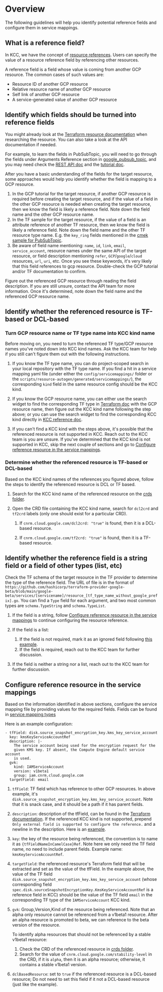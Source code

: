 # Overview

The following guidelines will help you identify potential reference fields and
configure them in service mappings.

## What is a reference field?

In KCC, we have the concept of
[resource references](https://cloud.google.com/config-connector/docs/how-to/creating-resource-references).
Users can specify the value of a resource reference field by referencing other
resources.

A reference field is a field whose value is coming from another GCP resource.
The common cases of such values are:

*   Resource ID of another GCP resource
*   Relative resource name of another GCP resource
*   Self link of another GCP resource
*   A service-generated value of another GCP resource

## Identify which fields should be turned into reference fields

You might already look at the
[Terraform resource documentation](https://registry.terraform.io/providers/hashicorp/google-beta/latest/docs)
when researching the resource. You can also take a look at the API documentation
if needed.

For example, to learn the fields in PubSubTopic, you will need to go through the
fields under Arguments Reference section in
[google_pubsub_topic](https://registry.terraform.io/providers/hashicorp/google-beta/latest/docs/resources/pubsub_topic),
and you may need check the
[REST API doc](https://cloud.google.com/pubsub/docs/reference/rest/v1/projects.topics)
and the
[tutorial doc](https://cloud.google.com/pubsub/docs/create-topic#managing_topics).

After you have a basic understanding of the fields for the target resource, some
approaches would help you identify whether the field is mapping to a GCP
resource.

1.  In the GCP tutorial for the target resource, if another GCP resource is
    required before creating the target resource, and if the value of a field in
    the other GCP resource is needed when creating the target resource, then we
    know the field is likely a reference field. Note down the field name and the
    other GCP resource name.
1.  In the TF sample for the target resource, if the value of a field is an
    attribute reference of another TF resource, then we know the field is likely
    a reference field. Note down the field name and the other TF resource type
    name. E.g. the `key_ring` fields mentioned in the
    [cmek sample for PubSubTopic](https://registry.terraform.io/providers/hashicorp/google-beta/latest/docs/resources/pubsub_topic#example-usage---pubsub-topic-cmek).
1.  Be aware of field name mentioning: `name`, `id`, `link`, `email`,
    `service_account`, resource names under the same API of the target resource,
    or field description mentioning `refer`, `GCP`/`google`/`cloud` resources,
    `url`, `uri`, etc. Once you see these keywords, it's very likely that this
    field references to gcp resource. Double-check the GCP tutorial and/or TF
    documentation to confirm.

Figure out the referenced GCP resource through reading the field description. If
you are still unsure, contact the API team for more information. Once it's
determined, note down the field name and the referenced GCP resource name.

## Identify whether the referenced resource is TF-based or DCL-based

### Turn GCP resource name or TF type name into KCC kind name

Before moving on, you need to turn the referenced TF type/GCP resource names
you've noted down into KCC kind names. Ask the KCC team for help if you still
can't figure them out with the following instructions.

1.  If you know the TF type name, you can do project-scoped search in your local
    repository with the TF type name. If you find a hit in a service mapping
    yaml file (under either the `config/servicemappings/` folder or the
    `scripts/resource-autogen/generated/servicemappings/`), the corresponding
    `kind` field in the same resource config should be the KCC kind.

1.  If you know the GCP resource name, you can either use the search widget to
    find the corresponding TF type in
    [Terraform doc](https://registry.terraform.io/providers/hashicorp/google-beta/latest/docs)
    with the GCP resource name, then figure out the KCC kind name following the
    step above; or you can use the search widget to find the corresponding KCC
    kind directly in
    [KCC reference doc](https://cloud.google.com/config-connector/docs/reference/overview).

1.  If you can't find a KCC kind with the steps above, it's possible that the
    referenced resource is not supported in KCC. Reach out to the KCC team is
    you are unsure. If you've determined that the KCC kind is not supported in
    KCC, skip the next couple of sections and go to
    [Configure reference resource in the service mappings](#configure-reference-in-the-service-mappings).

### Determine whether the referenced resource is TF-based or DCL-based

Based on the KCC kind names of the references you figured above, follow the
steps to identify the referenced resource is DCL or TF based.

1.  Search for the KCC kind name of the referenced resource on the
    [crds folder](https://github.com/GoogleCloudPlatform/k8s-config-connector/tree/master/crds).

1.  Open the CRD file containing the KCC kind name, search for `dcl2crd` and
    `tf2crd` labels (only one should exist for a particular CRD).

    1.  If `cnrm.cloud.google.com/dcl2crd: "true"` is found, then it is a
        DCL-based resource.

    1.  If `cnrm.cloud.google.com/tf2crd: "true"` is found, then it is a
        TF-based resource.

## Identify whether the reference field is a string field or a field of other types (list, etc)

Check the TF schema of the target resource in the TF provider to determine the
type of the reference field. The URL of file is in the format of
`https://github.com/hashicorp/terraform-provider-google-beta/blob/main/google-beta/services/[servicename]/resource_[tf_type_name_without_google_prefix].go`.
You can find a `Type` field for each argument, and two most common types are
`schema.TypeString` and `schema.TypeList`.

1.  If the field is a string, follow
    [Configure reference resource in the service mappings](#configure-reference-in-the-service-mappings)
    to continue configuring the resource reference.
1.  If the field is a list:

    1.  If the field is not required, mark it as an ignored field following
        [this example](https://github.com/GoogleCloudPlatform/k8s-config-connector/blob/b746248cd5a9b30669380513de8fdc6b4c43018d/config/servicemappings/cloudbuild.yaml#L204).
    1.  If the field is required, reach out to the KCC team for further
        discussion.

1.  If the field is neither a string nor a list, reach out to the KCC team for
    further discussion.

## Configure reference resource in the service mappings

Based on the information identified in above sections, configure the service
mapping file by providing values for the required fields. Fields can be found in
[service mapping types](https://github.com/GoogleCloudPlatform/k8s-config-connector/blob/b746248cd5a9b30669380513de8fdc6b4c43018d/pkg/apis/core/v1alpha1/servicemapping_types.go#L242)

Here is an example configuration:
```
- tfField: disk.source_snapshot_encryption_key.kms_key_service_account
  key: kmsKeyServiceAccountRef
  description: |-
    The service account being used for the encryption request for the
    given KMS key. If absent, the Compute Engine default service account
    is used.
  gvk:
    kind: IAMServiceAccount
    version: v1beta1
    group: iam.cnrm.cloud.google.com
  targetField: email
```

1.  `tfField`: TF field which has reference to other GCP resources. In above
    example, it's `disk.source_snapshot_encryption_key.kms_key_service_account`.
    Note that it is snack case, and it should be a path if it has parent fields.
1.  `description`: description of the tfField, can be found in the
    [Terraform documentation](https://registry.terraform.io/providers/hashicorp/google-beta/latest/docs).
    If the referenced KCC kind is not supported, prepend `Only external field is
    supported to configure the reference.` and a newline in the description.
    Here is an
    [example](https://github.com/GoogleCloudPlatform/k8s-config-connector/tree/b746248cd5a9b30669380513de8fdc6b4c43018d/config/servicemappings/cloudbuild.yaml#L135).
1.  `key`: the key of the resource being referenced, the convention is to name
    it as `{tfFieldNameInCamelCase}Ref`. Note here we only need the TF field
    name, no need to include parent fields. Example name:
    `kmsKeyServiceAccountRef`.
1.  `targetField`: the referenced resource's Terraform field that will be
    extracted and set as the value of the tfField. In the example above, the
    value of the TF field
    `disk.source_snapshot_encryption_key.kms_key_service_account` (whose
    corresponding field
    `spec.disk.sourceSnapshotEncryptionKey.KmsKeyServiceAccountRef` is a
    reference field in KCC) should be the value of the TF field `email` in the
    corresponding TF type of the `IAMServiceAccount` KCC kind.
1.  `gvk`: Group,Version,Kind of the resource being referenced. Note that an
    alpha only resource cannot be referenced from a v1beta1 resource. After
    an alpha resource is promoted to beta, we can reference to the beta
    version of the resource.

    To identify alpha resources that should not be referenced by a stable
    v1beta1 resource:

    1.  Check the CRD of the referenced resource in
        [crds folder](https://github.com/GoogleCloudPlatform/k8s-config-connector/tree/master/crds).
    1.  Search for the value of `cnrm.cloud.google.com/stability-level` in the
        CRD, if it is `alpha`, then it is an alpha resource; otherwise, it
        contains a stable v1beta1 version.

1.  `dclBasedResource`: set to `true` if the referenced resource is a DCL-based
    resource; Do not need to set this field if it not a DCL-based resource (just
    like the example).

